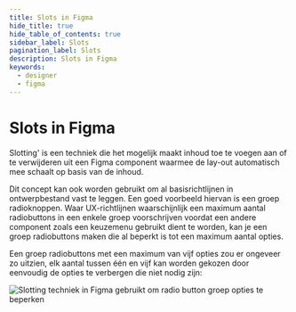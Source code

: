 ```yaml
---
title: Slots in Figma
hide_title: true
hide_table_of_contents: true
sidebar_label: Slots
pagination_label: Slots
description: Slots in Figma
keywords:
  - designer
  - figma
---
```


# Slots in Figma

Slotting' is een techniek die het mogelijk maakt inhoud toe te voegen aan of te verwijderen uit een Figma component waarmee de lay-out automatisch mee schaalt op basis van de inhoud.

Dit concept kan ook worden gebruikt om al basisrichtlijnen in ontwerpbestand vast te leggen. Een goed voorbeeld hiervan is een groep radioknoppen. Waar UX-richtlijnen waarschijnlijk een maximum aantal radiobuttons in een enkele groep voorschrijven voordat een andere component zoals een keuzemenu gebruikt dient te worden, kan je een groep radiobuttons maken die al beperkt is tot een maximum aantal opties.

Een groep radiobuttons met een maximum van vijf opties zou er ongeveer zo uitzien, elk aantal tussen één en vijf kan worden gekozen door eenvoudig de opties te verbergen die niet nodig zijn:

![Slotting techniek in Figma gebruikt om radio button groep opties te beperken](https://user-images.githubusercontent.com/248921/140961714-f5b2e84d-33db-4c29-aba5-c79a69124d5f.png)
